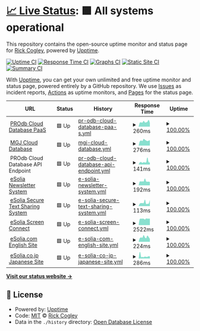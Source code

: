 # [📈 Live Status](https://uptime.esolia.pro): <!--live status--> **🟩 All systems operational**

This repository contains the open-source uptime monitor and status page for [Rick Cogley](https://rick.cogley.info), powered by [Upptime](https://github.com/upptime/upptime).

[![Uptime CI](https://github.com/koj-co/upptime/workflows/Uptime%20CI/badge.svg)](https://github.com/koj-co/upptime/actions?query=workflow%3A%22Uptime+CI%22)
[![Response Time CI](https://github.com/koj-co/upptime/workflows/Response%20Time%20CI/badge.svg)](https://github.com/koj-co/upptime/actions?query=workflow%3A%22Response+Time+CI%22)
[![Graphs CI](https://github.com/koj-co/upptime/workflows/Graphs%20CI/badge.svg)](https://github.com/koj-co/upptime/actions?query=workflow%3A%22Graphs+CI%22)
[![Static Site CI](https://github.com/koj-co/upptime/workflows/Static%20Site%20CI/badge.svg)](https://github.com/koj-co/upptime/actions?query=workflow%3A%22Static+Site+CI%22)
[![Summary CI](https://github.com/koj-co/upptime/workflows/Summary%20CI/badge.svg)](https://github.com/koj-co/upptime/actions?query=workflow%3A%22Summary+CI%22)

With [Upptime](https://upptime.js.org), you can get your own unlimited and free uptime monitor and status page, powered entirely by a GitHub repository. We use [Issues](https://github.com/RickCogley/esolia-uptime/issues) as incident reports, [Actions](https://github.com/RickCogley/esolia-uptime/actions) as uptime monitors, and [Pages](https://uptime.esolia.pro) for the status page.

<!--start: status pages-->
<!-- This summary is generated by Upptime (https://github.com/upptime/upptime) -->
<!-- Do not edit this manually, your changes will be overwritten -->
<!-- prettier-ignore -->
| URL | Status | History | Response Time | Uptime |
| --- | ------ | ------- | ------------- | ------ |
| <img alt="" src="https://assets.esolia.com/eSolia-Chicklet-Color-512px.ico" height="13"> [PROdb Cloud Database PaaS](https://pro.dbflex.net/secure/login.aspx) | 🟩 Up | [pr-odb-cloud-database-paa-s.yml](https://github.com/RickCogley/esolia-uptime/commits/master/history/pr-odb-cloud-database-paa-s.yml) | <details><summary><img alt="Response time graph" src="./graphs/pr-odb-cloud-database-paa-s/response-time-week.png" height="20"> 260ms</summary><br><a href="https://uptime.esolia.pro/history/pr-odb-cloud-database-paa-s"><img alt="Response time 281" src="https://img.shields.io/endpoint?url=https%3A%2F%2Fraw.githubusercontent.com%2FRickCogley%2Fesolia-uptime%2Fmaster%2Fapi%2Fpr-odb-cloud-database-paa-s%2Fresponse-time.json"></a><br><a href="https://uptime.esolia.pro/history/pr-odb-cloud-database-paa-s"><img alt="24-hour response time 304" src="https://img.shields.io/endpoint?url=https%3A%2F%2Fraw.githubusercontent.com%2FRickCogley%2Fesolia-uptime%2Fmaster%2Fapi%2Fpr-odb-cloud-database-paa-s%2Fresponse-time-day.json"></a><br><a href="https://uptime.esolia.pro/history/pr-odb-cloud-database-paa-s"><img alt="7-day response time 260" src="https://img.shields.io/endpoint?url=https%3A%2F%2Fraw.githubusercontent.com%2FRickCogley%2Fesolia-uptime%2Fmaster%2Fapi%2Fpr-odb-cloud-database-paa-s%2Fresponse-time-week.json"></a><br><a href="https://uptime.esolia.pro/history/pr-odb-cloud-database-paa-s"><img alt="30-day response time 281" src="https://img.shields.io/endpoint?url=https%3A%2F%2Fraw.githubusercontent.com%2FRickCogley%2Fesolia-uptime%2Fmaster%2Fapi%2Fpr-odb-cloud-database-paa-s%2Fresponse-time-month.json"></a><br><a href="https://uptime.esolia.pro/history/pr-odb-cloud-database-paa-s"><img alt="1-year response time 281" src="https://img.shields.io/endpoint?url=https%3A%2F%2Fraw.githubusercontent.com%2FRickCogley%2Fesolia-uptime%2Fmaster%2Fapi%2Fpr-odb-cloud-database-paa-s%2Fresponse-time-year.json"></a></details> | <details><summary><a href="https://uptime.esolia.pro/history/pr-odb-cloud-database-paa-s">100.00%</a></summary><a href="https://uptime.esolia.pro/history/pr-odb-cloud-database-paa-s"><img alt="All-time uptime 100.00%" src="https://img.shields.io/endpoint?url=https%3A%2F%2Fraw.githubusercontent.com%2FRickCogley%2Fesolia-uptime%2Fmaster%2Fapi%2Fpr-odb-cloud-database-paa-s%2Fuptime.json"></a><br><a href="https://uptime.esolia.pro/history/pr-odb-cloud-database-paa-s"><img alt="24-hour uptime 100.00%" src="https://img.shields.io/endpoint?url=https%3A%2F%2Fraw.githubusercontent.com%2FRickCogley%2Fesolia-uptime%2Fmaster%2Fapi%2Fpr-odb-cloud-database-paa-s%2Fuptime-day.json"></a><br><a href="https://uptime.esolia.pro/history/pr-odb-cloud-database-paa-s"><img alt="7-day uptime 100.00%" src="https://img.shields.io/endpoint?url=https%3A%2F%2Fraw.githubusercontent.com%2FRickCogley%2Fesolia-uptime%2Fmaster%2Fapi%2Fpr-odb-cloud-database-paa-s%2Fuptime-week.json"></a><br><a href="https://uptime.esolia.pro/history/pr-odb-cloud-database-paa-s"><img alt="30-day uptime 100.00%" src="https://img.shields.io/endpoint?url=https%3A%2F%2Fraw.githubusercontent.com%2FRickCogley%2Fesolia-uptime%2Fmaster%2Fapi%2Fpr-odb-cloud-database-paa-s%2Fuptime-month.json"></a><br><a href="https://uptime.esolia.pro/history/pr-odb-cloud-database-paa-s"><img alt="1-year uptime 100.00%" src="https://img.shields.io/endpoint?url=https%3A%2F%2Fraw.githubusercontent.com%2FRickCogley%2Fesolia-uptime%2Fmaster%2Fapi%2Fpr-odb-cloud-database-paa-s%2Fuptime-year.json"></a></details>
| <img alt="" src="https://favicons.githubusercontent.com/db.myriadgenetics-ops.com" height="13"> [MGJ Cloud Database](https://db.myriadgenetics-ops.com/secure/login.aspx) | 🟩 Up | [mgj-cloud-database.yml](https://github.com/RickCogley/esolia-uptime/commits/master/history/mgj-cloud-database.yml) | <details><summary><img alt="Response time graph" src="./graphs/mgj-cloud-database/response-time-week.png" height="20"> 276ms</summary><br><a href="https://uptime.esolia.pro/history/mgj-cloud-database"><img alt="Response time 301" src="https://img.shields.io/endpoint?url=https%3A%2F%2Fraw.githubusercontent.com%2FRickCogley%2Fesolia-uptime%2Fmaster%2Fapi%2Fmgj-cloud-database%2Fresponse-time.json"></a><br><a href="https://uptime.esolia.pro/history/mgj-cloud-database"><img alt="24-hour response time 258" src="https://img.shields.io/endpoint?url=https%3A%2F%2Fraw.githubusercontent.com%2FRickCogley%2Fesolia-uptime%2Fmaster%2Fapi%2Fmgj-cloud-database%2Fresponse-time-day.json"></a><br><a href="https://uptime.esolia.pro/history/mgj-cloud-database"><img alt="7-day response time 276" src="https://img.shields.io/endpoint?url=https%3A%2F%2Fraw.githubusercontent.com%2FRickCogley%2Fesolia-uptime%2Fmaster%2Fapi%2Fmgj-cloud-database%2Fresponse-time-week.json"></a><br><a href="https://uptime.esolia.pro/history/mgj-cloud-database"><img alt="30-day response time 301" src="https://img.shields.io/endpoint?url=https%3A%2F%2Fraw.githubusercontent.com%2FRickCogley%2Fesolia-uptime%2Fmaster%2Fapi%2Fmgj-cloud-database%2Fresponse-time-month.json"></a><br><a href="https://uptime.esolia.pro/history/mgj-cloud-database"><img alt="1-year response time 301" src="https://img.shields.io/endpoint?url=https%3A%2F%2Fraw.githubusercontent.com%2FRickCogley%2Fesolia-uptime%2Fmaster%2Fapi%2Fmgj-cloud-database%2Fresponse-time-year.json"></a></details> | <details><summary><a href="https://uptime.esolia.pro/history/mgj-cloud-database">100.00%</a></summary><a href="https://uptime.esolia.pro/history/mgj-cloud-database"><img alt="All-time uptime 100.00%" src="https://img.shields.io/endpoint?url=https%3A%2F%2Fraw.githubusercontent.com%2FRickCogley%2Fesolia-uptime%2Fmaster%2Fapi%2Fmgj-cloud-database%2Fuptime.json"></a><br><a href="https://uptime.esolia.pro/history/mgj-cloud-database"><img alt="24-hour uptime 100.00%" src="https://img.shields.io/endpoint?url=https%3A%2F%2Fraw.githubusercontent.com%2FRickCogley%2Fesolia-uptime%2Fmaster%2Fapi%2Fmgj-cloud-database%2Fuptime-day.json"></a><br><a href="https://uptime.esolia.pro/history/mgj-cloud-database"><img alt="7-day uptime 100.00%" src="https://img.shields.io/endpoint?url=https%3A%2F%2Fraw.githubusercontent.com%2FRickCogley%2Fesolia-uptime%2Fmaster%2Fapi%2Fmgj-cloud-database%2Fuptime-week.json"></a><br><a href="https://uptime.esolia.pro/history/mgj-cloud-database"><img alt="30-day uptime 100.00%" src="https://img.shields.io/endpoint?url=https%3A%2F%2Fraw.githubusercontent.com%2FRickCogley%2Fesolia-uptime%2Fmaster%2Fapi%2Fmgj-cloud-database%2Fuptime-month.json"></a><br><a href="https://uptime.esolia.pro/history/mgj-cloud-database"><img alt="1-year uptime 100.00%" src="https://img.shields.io/endpoint?url=https%3A%2F%2Fraw.githubusercontent.com%2FRickCogley%2Fesolia-uptime%2Fmaster%2Fapi%2Fmgj-cloud-database%2Fuptime-year.json"></a></details>
| <img alt="" src="https://assets.esolia.com/eSolia-Chicklet-Color-512px.ico" height="13"> PROdb Cloud Database API Endpoint | 🟩 Up | [pr-odb-cloud-database-api-endpoint.yml](https://github.com/RickCogley/esolia-uptime/commits/master/history/pr-odb-cloud-database-api-endpoint.yml) | <details><summary><img alt="Response time graph" src="./graphs/pr-odb-cloud-database-api-endpoint/response-time-week.png" height="20"> 141ms</summary><br><a href="https://uptime.esolia.pro/history/pr-odb-cloud-database-api-endpoint"><img alt="Response time 155" src="https://img.shields.io/endpoint?url=https%3A%2F%2Fraw.githubusercontent.com%2FRickCogley%2Fesolia-uptime%2Fmaster%2Fapi%2Fpr-odb-cloud-database-api-endpoint%2Fresponse-time.json"></a><br><a href="https://uptime.esolia.pro/history/pr-odb-cloud-database-api-endpoint"><img alt="24-hour response time 103" src="https://img.shields.io/endpoint?url=https%3A%2F%2Fraw.githubusercontent.com%2FRickCogley%2Fesolia-uptime%2Fmaster%2Fapi%2Fpr-odb-cloud-database-api-endpoint%2Fresponse-time-day.json"></a><br><a href="https://uptime.esolia.pro/history/pr-odb-cloud-database-api-endpoint"><img alt="7-day response time 141" src="https://img.shields.io/endpoint?url=https%3A%2F%2Fraw.githubusercontent.com%2FRickCogley%2Fesolia-uptime%2Fmaster%2Fapi%2Fpr-odb-cloud-database-api-endpoint%2Fresponse-time-week.json"></a><br><a href="https://uptime.esolia.pro/history/pr-odb-cloud-database-api-endpoint"><img alt="30-day response time 155" src="https://img.shields.io/endpoint?url=https%3A%2F%2Fraw.githubusercontent.com%2FRickCogley%2Fesolia-uptime%2Fmaster%2Fapi%2Fpr-odb-cloud-database-api-endpoint%2Fresponse-time-month.json"></a><br><a href="https://uptime.esolia.pro/history/pr-odb-cloud-database-api-endpoint"><img alt="1-year response time 155" src="https://img.shields.io/endpoint?url=https%3A%2F%2Fraw.githubusercontent.com%2FRickCogley%2Fesolia-uptime%2Fmaster%2Fapi%2Fpr-odb-cloud-database-api-endpoint%2Fresponse-time-year.json"></a></details> | <details><summary><a href="https://uptime.esolia.pro/history/pr-odb-cloud-database-api-endpoint">100.00%</a></summary><a href="https://uptime.esolia.pro/history/pr-odb-cloud-database-api-endpoint"><img alt="All-time uptime 100.00%" src="https://img.shields.io/endpoint?url=https%3A%2F%2Fraw.githubusercontent.com%2FRickCogley%2Fesolia-uptime%2Fmaster%2Fapi%2Fpr-odb-cloud-database-api-endpoint%2Fuptime.json"></a><br><a href="https://uptime.esolia.pro/history/pr-odb-cloud-database-api-endpoint"><img alt="24-hour uptime 100.00%" src="https://img.shields.io/endpoint?url=https%3A%2F%2Fraw.githubusercontent.com%2FRickCogley%2Fesolia-uptime%2Fmaster%2Fapi%2Fpr-odb-cloud-database-api-endpoint%2Fuptime-day.json"></a><br><a href="https://uptime.esolia.pro/history/pr-odb-cloud-database-api-endpoint"><img alt="7-day uptime 100.00%" src="https://img.shields.io/endpoint?url=https%3A%2F%2Fraw.githubusercontent.com%2FRickCogley%2Fesolia-uptime%2Fmaster%2Fapi%2Fpr-odb-cloud-database-api-endpoint%2Fuptime-week.json"></a><br><a href="https://uptime.esolia.pro/history/pr-odb-cloud-database-api-endpoint"><img alt="30-day uptime 100.00%" src="https://img.shields.io/endpoint?url=https%3A%2F%2Fraw.githubusercontent.com%2FRickCogley%2Fesolia-uptime%2Fmaster%2Fapi%2Fpr-odb-cloud-database-api-endpoint%2Fuptime-month.json"></a><br><a href="https://uptime.esolia.pro/history/pr-odb-cloud-database-api-endpoint"><img alt="1-year uptime 100.00%" src="https://img.shields.io/endpoint?url=https%3A%2F%2Fraw.githubusercontent.com%2FRickCogley%2Fesolia-uptime%2Fmaster%2Fapi%2Fpr-odb-cloud-database-api-endpoint%2Fuptime-year.json"></a></details>
| <img alt="" src="https://assets.esolia.com/eSolia-Chicklet-Color-512px.ico" height="13"> [eSolia Newsletter System](https://send.esolia.pro) | 🟩 Up | [e-solia-newsletter-system.yml](https://github.com/RickCogley/esolia-uptime/commits/master/history/e-solia-newsletter-system.yml) | <details><summary><img alt="Response time graph" src="./graphs/e-solia-newsletter-system/response-time-week.png" height="20"> 192ms</summary><br><a href="https://uptime.esolia.pro/history/e-solia-newsletter-system"><img alt="Response time 217" src="https://img.shields.io/endpoint?url=https%3A%2F%2Fraw.githubusercontent.com%2FRickCogley%2Fesolia-uptime%2Fmaster%2Fapi%2Fe-solia-newsletter-system%2Fresponse-time.json"></a><br><a href="https://uptime.esolia.pro/history/e-solia-newsletter-system"><img alt="24-hour response time 194" src="https://img.shields.io/endpoint?url=https%3A%2F%2Fraw.githubusercontent.com%2FRickCogley%2Fesolia-uptime%2Fmaster%2Fapi%2Fe-solia-newsletter-system%2Fresponse-time-day.json"></a><br><a href="https://uptime.esolia.pro/history/e-solia-newsletter-system"><img alt="7-day response time 192" src="https://img.shields.io/endpoint?url=https%3A%2F%2Fraw.githubusercontent.com%2FRickCogley%2Fesolia-uptime%2Fmaster%2Fapi%2Fe-solia-newsletter-system%2Fresponse-time-week.json"></a><br><a href="https://uptime.esolia.pro/history/e-solia-newsletter-system"><img alt="30-day response time 217" src="https://img.shields.io/endpoint?url=https%3A%2F%2Fraw.githubusercontent.com%2FRickCogley%2Fesolia-uptime%2Fmaster%2Fapi%2Fe-solia-newsletter-system%2Fresponse-time-month.json"></a><br><a href="https://uptime.esolia.pro/history/e-solia-newsletter-system"><img alt="1-year response time 217" src="https://img.shields.io/endpoint?url=https%3A%2F%2Fraw.githubusercontent.com%2FRickCogley%2Fesolia-uptime%2Fmaster%2Fapi%2Fe-solia-newsletter-system%2Fresponse-time-year.json"></a></details> | <details><summary><a href="https://uptime.esolia.pro/history/e-solia-newsletter-system">100.00%</a></summary><a href="https://uptime.esolia.pro/history/e-solia-newsletter-system"><img alt="All-time uptime 100.00%" src="https://img.shields.io/endpoint?url=https%3A%2F%2Fraw.githubusercontent.com%2FRickCogley%2Fesolia-uptime%2Fmaster%2Fapi%2Fe-solia-newsletter-system%2Fuptime.json"></a><br><a href="https://uptime.esolia.pro/history/e-solia-newsletter-system"><img alt="24-hour uptime 100.00%" src="https://img.shields.io/endpoint?url=https%3A%2F%2Fraw.githubusercontent.com%2FRickCogley%2Fesolia-uptime%2Fmaster%2Fapi%2Fe-solia-newsletter-system%2Fuptime-day.json"></a><br><a href="https://uptime.esolia.pro/history/e-solia-newsletter-system"><img alt="7-day uptime 100.00%" src="https://img.shields.io/endpoint?url=https%3A%2F%2Fraw.githubusercontent.com%2FRickCogley%2Fesolia-uptime%2Fmaster%2Fapi%2Fe-solia-newsletter-system%2Fuptime-week.json"></a><br><a href="https://uptime.esolia.pro/history/e-solia-newsletter-system"><img alt="30-day uptime 100.00%" src="https://img.shields.io/endpoint?url=https%3A%2F%2Fraw.githubusercontent.com%2FRickCogley%2Fesolia-uptime%2Fmaster%2Fapi%2Fe-solia-newsletter-system%2Fuptime-month.json"></a><br><a href="https://uptime.esolia.pro/history/e-solia-newsletter-system"><img alt="1-year uptime 100.00%" src="https://img.shields.io/endpoint?url=https%3A%2F%2Fraw.githubusercontent.com%2FRickCogley%2Fesolia-uptime%2Fmaster%2Fapi%2Fe-solia-newsletter-system%2Fuptime-year.json"></a></details>
| <img alt="" src="https://assets.esolia.com/eSolia-Chicklet-Color-512px.ico" height="13"> [eSolia Secure Text Sharing System](https://salty.esolia.pro) | 🟩 Up | [e-solia-secure-text-sharing-system.yml](https://github.com/RickCogley/esolia-uptime/commits/master/history/e-solia-secure-text-sharing-system.yml) | <details><summary><img alt="Response time graph" src="./graphs/e-solia-secure-text-sharing-system/response-time-week.png" height="20"> 113ms</summary><br><a href="https://uptime.esolia.pro/history/e-solia-secure-text-sharing-system"><img alt="Response time 226" src="https://img.shields.io/endpoint?url=https%3A%2F%2Fraw.githubusercontent.com%2FRickCogley%2Fesolia-uptime%2Fmaster%2Fapi%2Fe-solia-secure-text-sharing-system%2Fresponse-time.json"></a><br><a href="https://uptime.esolia.pro/history/e-solia-secure-text-sharing-system"><img alt="24-hour response time 71" src="https://img.shields.io/endpoint?url=https%3A%2F%2Fraw.githubusercontent.com%2FRickCogley%2Fesolia-uptime%2Fmaster%2Fapi%2Fe-solia-secure-text-sharing-system%2Fresponse-time-day.json"></a><br><a href="https://uptime.esolia.pro/history/e-solia-secure-text-sharing-system"><img alt="7-day response time 113" src="https://img.shields.io/endpoint?url=https%3A%2F%2Fraw.githubusercontent.com%2FRickCogley%2Fesolia-uptime%2Fmaster%2Fapi%2Fe-solia-secure-text-sharing-system%2Fresponse-time-week.json"></a><br><a href="https://uptime.esolia.pro/history/e-solia-secure-text-sharing-system"><img alt="30-day response time 226" src="https://img.shields.io/endpoint?url=https%3A%2F%2Fraw.githubusercontent.com%2FRickCogley%2Fesolia-uptime%2Fmaster%2Fapi%2Fe-solia-secure-text-sharing-system%2Fresponse-time-month.json"></a><br><a href="https://uptime.esolia.pro/history/e-solia-secure-text-sharing-system"><img alt="1-year response time 226" src="https://img.shields.io/endpoint?url=https%3A%2F%2Fraw.githubusercontent.com%2FRickCogley%2Fesolia-uptime%2Fmaster%2Fapi%2Fe-solia-secure-text-sharing-system%2Fresponse-time-year.json"></a></details> | <details><summary><a href="https://uptime.esolia.pro/history/e-solia-secure-text-sharing-system">100.00%</a></summary><a href="https://uptime.esolia.pro/history/e-solia-secure-text-sharing-system"><img alt="All-time uptime 100.00%" src="https://img.shields.io/endpoint?url=https%3A%2F%2Fraw.githubusercontent.com%2FRickCogley%2Fesolia-uptime%2Fmaster%2Fapi%2Fe-solia-secure-text-sharing-system%2Fuptime.json"></a><br><a href="https://uptime.esolia.pro/history/e-solia-secure-text-sharing-system"><img alt="24-hour uptime 100.00%" src="https://img.shields.io/endpoint?url=https%3A%2F%2Fraw.githubusercontent.com%2FRickCogley%2Fesolia-uptime%2Fmaster%2Fapi%2Fe-solia-secure-text-sharing-system%2Fuptime-day.json"></a><br><a href="https://uptime.esolia.pro/history/e-solia-secure-text-sharing-system"><img alt="7-day uptime 100.00%" src="https://img.shields.io/endpoint?url=https%3A%2F%2Fraw.githubusercontent.com%2FRickCogley%2Fesolia-uptime%2Fmaster%2Fapi%2Fe-solia-secure-text-sharing-system%2Fuptime-week.json"></a><br><a href="https://uptime.esolia.pro/history/e-solia-secure-text-sharing-system"><img alt="30-day uptime 100.00%" src="https://img.shields.io/endpoint?url=https%3A%2F%2Fraw.githubusercontent.com%2FRickCogley%2Fesolia-uptime%2Fmaster%2Fapi%2Fe-solia-secure-text-sharing-system%2Fuptime-month.json"></a><br><a href="https://uptime.esolia.pro/history/e-solia-secure-text-sharing-system"><img alt="1-year uptime 100.00%" src="https://img.shields.io/endpoint?url=https%3A%2F%2Fraw.githubusercontent.com%2FRickCogley%2Fesolia-uptime%2Fmaster%2Fapi%2Fe-solia-secure-text-sharing-system%2Fuptime-year.json"></a></details>
| <img alt="" src="https://assets.esolia.com/eSolia-Chicklet-Color-512px.ico" height="13"> [eSolia Screen Connect](https://esolia.screenconnect.com) | 🟩 Up | [e-solia-screen-connect.yml](https://github.com/RickCogley/esolia-uptime/commits/master/history/e-solia-screen-connect.yml) | <details><summary><img alt="Response time graph" src="./graphs/e-solia-screen-connect/response-time-week.png" height="20"> 2522ms</summary><br><a href="https://uptime.esolia.pro/history/e-solia-screen-connect"><img alt="Response time 2533" src="https://img.shields.io/endpoint?url=https%3A%2F%2Fraw.githubusercontent.com%2FRickCogley%2Fesolia-uptime%2Fmaster%2Fapi%2Fe-solia-screen-connect%2Fresponse-time.json"></a><br><a href="https://uptime.esolia.pro/history/e-solia-screen-connect"><img alt="24-hour response time 2542" src="https://img.shields.io/endpoint?url=https%3A%2F%2Fraw.githubusercontent.com%2FRickCogley%2Fesolia-uptime%2Fmaster%2Fapi%2Fe-solia-screen-connect%2Fresponse-time-day.json"></a><br><a href="https://uptime.esolia.pro/history/e-solia-screen-connect"><img alt="7-day response time 2522" src="https://img.shields.io/endpoint?url=https%3A%2F%2Fraw.githubusercontent.com%2FRickCogley%2Fesolia-uptime%2Fmaster%2Fapi%2Fe-solia-screen-connect%2Fresponse-time-week.json"></a><br><a href="https://uptime.esolia.pro/history/e-solia-screen-connect"><img alt="30-day response time 2533" src="https://img.shields.io/endpoint?url=https%3A%2F%2Fraw.githubusercontent.com%2FRickCogley%2Fesolia-uptime%2Fmaster%2Fapi%2Fe-solia-screen-connect%2Fresponse-time-month.json"></a><br><a href="https://uptime.esolia.pro/history/e-solia-screen-connect"><img alt="1-year response time 2533" src="https://img.shields.io/endpoint?url=https%3A%2F%2Fraw.githubusercontent.com%2FRickCogley%2Fesolia-uptime%2Fmaster%2Fapi%2Fe-solia-screen-connect%2Fresponse-time-year.json"></a></details> | <details><summary><a href="https://uptime.esolia.pro/history/e-solia-screen-connect">100.00%</a></summary><a href="https://uptime.esolia.pro/history/e-solia-screen-connect"><img alt="All-time uptime 100.00%" src="https://img.shields.io/endpoint?url=https%3A%2F%2Fraw.githubusercontent.com%2FRickCogley%2Fesolia-uptime%2Fmaster%2Fapi%2Fe-solia-screen-connect%2Fuptime.json"></a><br><a href="https://uptime.esolia.pro/history/e-solia-screen-connect"><img alt="24-hour uptime 100.00%" src="https://img.shields.io/endpoint?url=https%3A%2F%2Fraw.githubusercontent.com%2FRickCogley%2Fesolia-uptime%2Fmaster%2Fapi%2Fe-solia-screen-connect%2Fuptime-day.json"></a><br><a href="https://uptime.esolia.pro/history/e-solia-screen-connect"><img alt="7-day uptime 100.00%" src="https://img.shields.io/endpoint?url=https%3A%2F%2Fraw.githubusercontent.com%2FRickCogley%2Fesolia-uptime%2Fmaster%2Fapi%2Fe-solia-screen-connect%2Fuptime-week.json"></a><br><a href="https://uptime.esolia.pro/history/e-solia-screen-connect"><img alt="30-day uptime 100.00%" src="https://img.shields.io/endpoint?url=https%3A%2F%2Fraw.githubusercontent.com%2FRickCogley%2Fesolia-uptime%2Fmaster%2Fapi%2Fe-solia-screen-connect%2Fuptime-month.json"></a><br><a href="https://uptime.esolia.pro/history/e-solia-screen-connect"><img alt="1-year uptime 100.00%" src="https://img.shields.io/endpoint?url=https%3A%2F%2Fraw.githubusercontent.com%2FRickCogley%2Fesolia-uptime%2Fmaster%2Fapi%2Fe-solia-screen-connect%2Fuptime-year.json"></a></details>
| <img alt="" src="https://favicons.githubusercontent.com/esolia.com" height="13"> [eSolia.com English Site](https://esolia.com) | 🟩 Up | [e-solia-com-english-site.yml](https://github.com/RickCogley/esolia-uptime/commits/master/history/e-solia-com-english-site.yml) | <details><summary><img alt="Response time graph" src="./graphs/e-solia-com-english-site/response-time-week.png" height="20"> 224ms</summary><br><a href="https://uptime.esolia.pro/history/e-solia-com-english-site"><img alt="Response time 207" src="https://img.shields.io/endpoint?url=https%3A%2F%2Fraw.githubusercontent.com%2FRickCogley%2Fesolia-uptime%2Fmaster%2Fapi%2Fe-solia-com-english-site%2Fresponse-time.json"></a><br><a href="https://uptime.esolia.pro/history/e-solia-com-english-site"><img alt="24-hour response time 292" src="https://img.shields.io/endpoint?url=https%3A%2F%2Fraw.githubusercontent.com%2FRickCogley%2Fesolia-uptime%2Fmaster%2Fapi%2Fe-solia-com-english-site%2Fresponse-time-day.json"></a><br><a href="https://uptime.esolia.pro/history/e-solia-com-english-site"><img alt="7-day response time 224" src="https://img.shields.io/endpoint?url=https%3A%2F%2Fraw.githubusercontent.com%2FRickCogley%2Fesolia-uptime%2Fmaster%2Fapi%2Fe-solia-com-english-site%2Fresponse-time-week.json"></a><br><a href="https://uptime.esolia.pro/history/e-solia-com-english-site"><img alt="30-day response time 207" src="https://img.shields.io/endpoint?url=https%3A%2F%2Fraw.githubusercontent.com%2FRickCogley%2Fesolia-uptime%2Fmaster%2Fapi%2Fe-solia-com-english-site%2Fresponse-time-month.json"></a><br><a href="https://uptime.esolia.pro/history/e-solia-com-english-site"><img alt="1-year response time 207" src="https://img.shields.io/endpoint?url=https%3A%2F%2Fraw.githubusercontent.com%2FRickCogley%2Fesolia-uptime%2Fmaster%2Fapi%2Fe-solia-com-english-site%2Fresponse-time-year.json"></a></details> | <details><summary><a href="https://uptime.esolia.pro/history/e-solia-com-english-site">100.00%</a></summary><a href="https://uptime.esolia.pro/history/e-solia-com-english-site"><img alt="All-time uptime 100.00%" src="https://img.shields.io/endpoint?url=https%3A%2F%2Fraw.githubusercontent.com%2FRickCogley%2Fesolia-uptime%2Fmaster%2Fapi%2Fe-solia-com-english-site%2Fuptime.json"></a><br><a href="https://uptime.esolia.pro/history/e-solia-com-english-site"><img alt="24-hour uptime 100.00%" src="https://img.shields.io/endpoint?url=https%3A%2F%2Fraw.githubusercontent.com%2FRickCogley%2Fesolia-uptime%2Fmaster%2Fapi%2Fe-solia-com-english-site%2Fuptime-day.json"></a><br><a href="https://uptime.esolia.pro/history/e-solia-com-english-site"><img alt="7-day uptime 100.00%" src="https://img.shields.io/endpoint?url=https%3A%2F%2Fraw.githubusercontent.com%2FRickCogley%2Fesolia-uptime%2Fmaster%2Fapi%2Fe-solia-com-english-site%2Fuptime-week.json"></a><br><a href="https://uptime.esolia.pro/history/e-solia-com-english-site"><img alt="30-day uptime 100.00%" src="https://img.shields.io/endpoint?url=https%3A%2F%2Fraw.githubusercontent.com%2FRickCogley%2Fesolia-uptime%2Fmaster%2Fapi%2Fe-solia-com-english-site%2Fuptime-month.json"></a><br><a href="https://uptime.esolia.pro/history/e-solia-com-english-site"><img alt="1-year uptime 100.00%" src="https://img.shields.io/endpoint?url=https%3A%2F%2Fraw.githubusercontent.com%2FRickCogley%2Fesolia-uptime%2Fmaster%2Fapi%2Fe-solia-com-english-site%2Fuptime-year.json"></a></details>
| <img alt="" src="https://favicons.githubusercontent.com/esolia.co.jp" height="13"> [eSolia.co.jp Japanese Site](https://esolia.co.jp) | 🟩 Up | [e-solia-co-jp-japanese-site.yml](https://github.com/RickCogley/esolia-uptime/commits/master/history/e-solia-co-jp-japanese-site.yml) | <details><summary><img alt="Response time graph" src="./graphs/e-solia-co-jp-japanese-site/response-time-week.png" height="20"> 286ms</summary><br><a href="https://uptime.esolia.pro/history/e-solia-co-jp-japanese-site"><img alt="Response time 297" src="https://img.shields.io/endpoint?url=https%3A%2F%2Fraw.githubusercontent.com%2FRickCogley%2Fesolia-uptime%2Fmaster%2Fapi%2Fe-solia-co-jp-japanese-site%2Fresponse-time.json"></a><br><a href="https://uptime.esolia.pro/history/e-solia-co-jp-japanese-site"><img alt="24-hour response time 384" src="https://img.shields.io/endpoint?url=https%3A%2F%2Fraw.githubusercontent.com%2FRickCogley%2Fesolia-uptime%2Fmaster%2Fapi%2Fe-solia-co-jp-japanese-site%2Fresponse-time-day.json"></a><br><a href="https://uptime.esolia.pro/history/e-solia-co-jp-japanese-site"><img alt="7-day response time 286" src="https://img.shields.io/endpoint?url=https%3A%2F%2Fraw.githubusercontent.com%2FRickCogley%2Fesolia-uptime%2Fmaster%2Fapi%2Fe-solia-co-jp-japanese-site%2Fresponse-time-week.json"></a><br><a href="https://uptime.esolia.pro/history/e-solia-co-jp-japanese-site"><img alt="30-day response time 297" src="https://img.shields.io/endpoint?url=https%3A%2F%2Fraw.githubusercontent.com%2FRickCogley%2Fesolia-uptime%2Fmaster%2Fapi%2Fe-solia-co-jp-japanese-site%2Fresponse-time-month.json"></a><br><a href="https://uptime.esolia.pro/history/e-solia-co-jp-japanese-site"><img alt="1-year response time 297" src="https://img.shields.io/endpoint?url=https%3A%2F%2Fraw.githubusercontent.com%2FRickCogley%2Fesolia-uptime%2Fmaster%2Fapi%2Fe-solia-co-jp-japanese-site%2Fresponse-time-year.json"></a></details> | <details><summary><a href="https://uptime.esolia.pro/history/e-solia-co-jp-japanese-site">100.00%</a></summary><a href="https://uptime.esolia.pro/history/e-solia-co-jp-japanese-site"><img alt="All-time uptime 100.00%" src="https://img.shields.io/endpoint?url=https%3A%2F%2Fraw.githubusercontent.com%2FRickCogley%2Fesolia-uptime%2Fmaster%2Fapi%2Fe-solia-co-jp-japanese-site%2Fuptime.json"></a><br><a href="https://uptime.esolia.pro/history/e-solia-co-jp-japanese-site"><img alt="24-hour uptime 100.00%" src="https://img.shields.io/endpoint?url=https%3A%2F%2Fraw.githubusercontent.com%2FRickCogley%2Fesolia-uptime%2Fmaster%2Fapi%2Fe-solia-co-jp-japanese-site%2Fuptime-day.json"></a><br><a href="https://uptime.esolia.pro/history/e-solia-co-jp-japanese-site"><img alt="7-day uptime 100.00%" src="https://img.shields.io/endpoint?url=https%3A%2F%2Fraw.githubusercontent.com%2FRickCogley%2Fesolia-uptime%2Fmaster%2Fapi%2Fe-solia-co-jp-japanese-site%2Fuptime-week.json"></a><br><a href="https://uptime.esolia.pro/history/e-solia-co-jp-japanese-site"><img alt="30-day uptime 100.00%" src="https://img.shields.io/endpoint?url=https%3A%2F%2Fraw.githubusercontent.com%2FRickCogley%2Fesolia-uptime%2Fmaster%2Fapi%2Fe-solia-co-jp-japanese-site%2Fuptime-month.json"></a><br><a href="https://uptime.esolia.pro/history/e-solia-co-jp-japanese-site"><img alt="1-year uptime 100.00%" src="https://img.shields.io/endpoint?url=https%3A%2F%2Fraw.githubusercontent.com%2FRickCogley%2Fesolia-uptime%2Fmaster%2Fapi%2Fe-solia-co-jp-japanese-site%2Fuptime-year.json"></a></details>

<!--end: status pages-->

[**Visit our status website →**](https://uptime.esolia.pro)

## 📄 License

- Powered by: [Upptime](https://github.com/upptime/upptime)
- Code: [MIT](./LICENSE) © [Rick Cogley](https://rick.cogley.info)
- Data in the `./history` directory: [Open Database License](https://opendatacommons.org/licenses/odbl/1-0/)
